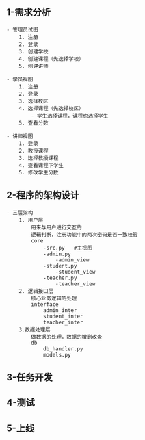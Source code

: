 ## 1-需求分析
    - 管理员试图
        1. 注册
        2. 登录
        3. 创建学校
        4. 创建课程（先选择学校）
        5. 创建讲师 

    - 学员视图
        1. 注册
        2. 登录
        3. 选择校区
        4. 选择课程（先选择校区）
            - 学生选择课程，课程也选择学生
        5. 查看分数
        
    - 讲师视图
        1. 登录
        2. 教授课程    
        3. 选择教授课程
        4. 查看课程下学生
        5. 修改学生分数


## 2-程序的架构设计
    - 三层架构
        1. 用户层
            用来与用户进行交互的
            逻辑判断，注册功能中的两次密码是否一致校验
            core 
                -src.py   #主视图
                -admin.py
                    -admin_view
                -student.py
                    -student_view
                -teacher.py
                    -teacher_view
        2. 逻辑接口层
            核心业务逻辑的处理
            interface
                admin_inter
                student_inter
                teacher_inter
        3.数据处理层
            做数据的处理，数据的增删改查
            db
                db_handler.py
                models.py
## 3-任务开发
## 4-测试
## 5-上线